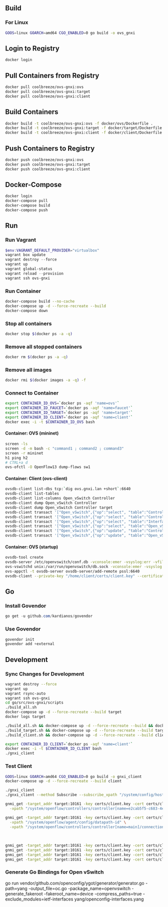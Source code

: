 ## Build

### For Linux

```bash
GOOS=linux GOARCH=amd64 CGO_ENABLED=0 go build -o ovs_gnxi
```

## Login to Registry

```bash
docker login
```

## Pull Containers from Registry

```bash
docker pull coolbreeze/ovs-gnxi:ovs
docker pull coolbreeze/ovs-gnxi:target
docker pull coolbreeze/ovs-gnxi:client
```

## Build Containers

```bash
docker build -t coolbreeze/ovs-gnxi:ovs -f docker/ovs/Dockerfile .
docker build -t coolbreeze/ovs-gnxi:target -f docker/target/Dockerfile .
docker build -t coolbreeze/ovs-gnxi:client -f docker/client/Dockerfile .
```

## Push Containers to Registry

```bash
docker push coolbreeze/ovs-gnxi:ovs
docker push coolbreeze/ovs-gnxi:target
docker push coolbreeze/ovs-gnxi:client
```

## Docker-Compose

```bash
docker login
docker-compose pull
docker-compose build
docker-compose push
```

## Run

### Run Vagrant
```powershell
$env:VAGRANT_DEFAULT_PROVIDER="virtualbox"
vagrant box update
vagrant destroy --force
vagrant up
vagrant global-status
vagrant reload --provision
vagrant ssh ovs-gnxi
```


### Run Container
```bash
docker-compose build --no-cache
docker-compose up -d --force-recreate --build
docker-compose down
```

### Stop all containers
```bash
docker stop $(docker ps -a -q)
```

### Remove all stopped containers
```bash
docker rm $(docker ps -a -q)
```

### Remove all images
```bash
docker rmi $(docker images -a -q) -f
```

### Connect to Container

```bash
export CONTAINER_ID_OVS=`docker ps -aqf 'name=ovs'`
export CONTAINER_ID_FAUCET=`docker ps -aqf 'name=faucet'`
export CONTAINER_ID_TARGET=`docker ps -aqf 'name=target'`
export CONTAINER_ID_CLIENT=`docker ps -aqf 'name=client'`
docker exec -i -t $CONTAINER_ID_OVS bash
```

#### Container: OVS (mininet)
```bash
screen -ls
screen -d -m bash -c "command1 ; command2 ; command3"
screen -r mininet
h1 ping h2
# CTRL+a d
ovs-ofctl -O OpenFlow13 dump-flows sw1
```

#### Container: Client (ovs-client)
```bash
ovsdb-client list-dbs tcp:`dig ovs.gnxi.lan +short`:6640
ovsdb-client list-tables
ovsdb-client list-columns Open_vSwitch Controller
ovsdb-client dump Open_vSwitch Controller
ovsdb-client dump Open_vSwitch Controller target
ovsdb-client transact '["Open_vSwitch",{"op":"select", "table":"Controller", "where": [], "columns":["target"]}]'
ovsdb-client transact '["Open_vSwitch",{"op":"select", "table":"Controller", "where":[["target", "==", "tcp:172.18.0.2:6653"]], "columns":["target"]}]'
ovsdb-client transact '["Open_vSwitch",{"op":"select", "table":"Interface", "where": [], "columns":["name", "mtu", "link_state", "statistics"]}]'
ovsdb-client transact '["Open_vSwitch",{"op":"select", "table":"Open_vSwitch", "where": [], "columns":["ovs_version", "external_ids"]}]'
ovsdb-client transact '["Open_vSwitch",{"op":"update", "table":"Controller", "where":[["_uuid", "==", ["uuid","ebe661a9-7c45-4430-9b02-01992d96a1f0"]]], "row":{"target":"tcp:172.18.0.4:7777"}}]'
ovsdb-client transact '["Open_vSwitch",{"op":"update", "table":"Open_vSwitch", "where":[["_uuid", "==", ["uuid","017dfc26-c939-417f-99ce-e431b9c0d707"]]], "row":{"db_version":"8.8.8"}}]'
```

#### Container: OVS (startup)
```bash
ovsdb-tool create
ovsdb-server /etc/openvswitch/conf.db -vconsole:emer -vsyslog:err -vfile:info --system-id=random --remote=punix:/var/run/openvswitch/db.sock --private-key="/home/ovs/certs/ovs.key" --certificate="/home/ovs/certs/ovs.crt" --ca-cert "/home/ovs/certs/ca.crt" --no-chdir --log-file=/var/log/openvswitch/ovsdb-server.log --pidfile=/var/run/openvswitch/ovsdb-server.pid --detach --monitor
ovs-vswitchd unix:/var/run/openvswitch/db.sock -vconsole:emer -vsyslog:err -vfile:info --mlockall --no-chdir --log-file=/var/log/openvswitch/ovs-vswitchd.log --pidfile=/var/run/openvswitch/ovs-vswitchd.pid --detach --monitor
ovs-appctl -t ovsdb-server ovsdb-server/add-remote pssl:6640
ovsdb-client --private-key "/home/client/certs/client.key" --certificate "/home/client/certs/client.crt" --ca-cert "/home/client/certs/ca.crt" list-dbs ssl:`dig ovs.gnxi.lan +short`:6640
```

## Go

### Install Govendor

```powershell
go get -u github.com/kardianos/govendor
```

### Use Govendor

```powershell
govendor init
govendor add +external
```

## Development

### Sync Changes for Development

```bash
vagrant destroy --force
vagrant up
vagrant rsync-auto
vagrant ssh ovs-gnxi
cd go/src/ovs-gnxi/scripts
./build_all.sh
docker-compose up -d --force-recreate --build target
docker logs target

./build_all.sh && docker-compose up -d --force-recreate --build && docker logs target -f
./build_target.sh && docker-compose up -d --force-recreate --build target && docker logs target -f
./build_client.sh && docker-compose up -d --force-recreate --build client

export CONTAINER_ID_CLIENT=`docker ps -aqf 'name=client'`
docker exec -i -t $CONTAINER_ID_CLIENT bash
./gnxi_client
```

### Test Client
```bash
GOOS=linux GOARCH=amd64 CGO_ENABLED=0 go build -o gnxi_client
docker-compose up -d --force-recreate --build client

./gnxi_client
./gnxi_client --method Subscribe --subscribe_xpath "/system/config/hostname"

gnmi_get -target_addr target:10161 -key certs/client.key -cert certs/client.crt -ca certs/ca.crt -target_name target.gnxi.lan -alsologtostderr \
  -xpath "/system/openflow/controllers/controller[name=e2cab5f5-c683-4e97-804c-cf39a61c9967]/connections/connection[aux-id=0]/config/address"

gnmi_get -target_addr target:10161 -key certs/client.key -cert certs/client.crt -ca certs/ca.crt -target_name target.gnxi.lan -alsologtostderr \
  -xpath "/system/openflow/agent/config/datapath-id" \
  -xpath "/system/openflow/controllers/controller[name=main]/connections/connection[aux-id=0]/config/address"
  
  
  
gnmi_get -target_addr target:10161 -key certs/client.key -cert certs/client.crt -ca certs/ca.crt -target_name target.gnxi.lan -alsologtostderr -xpath "/system/config/hostname"
gnmi_get -target_addr target:10161 -key certs/client.key -cert certs/client.crt -ca certs/ca.crt -target_name target.gnxi.lan -alsologtostderr -xpath "/system/openflow/controllers/controller[name=dcc3a4a4-851b-4c65-a9dd-9e13561eb220]/connections/connection[aux-id=0]/config/address"
gnmi_get -target_addr target:10161 -key certs/client.key -cert certs/client.crt -ca certs/ca.crt -target_name target.gnxi.lan -alsologtostderr -xpath "/components/component[name=os]"
gnmi_get -target_addr target:10161 -key certs/client.key -cert certs/client.crt -ca certs/ca.crt -target_name target.gnxi.lan -alsologtostderr -xpath "/interfaces/interface[name=sw1-eth1]/state/counters/in-pkts"

```

### Generate Go Bindings for Open vSwitch
go run vendor/github.com/openconfig/ygot/generator/generator.go -path=yang -output_file=oc.go -package_name=openvswitch -generate_fakeroot -fakeroot_name=device -compress_paths=true -exclude_modules=ietf-interfaces yang/openconfig-interfaces.yang